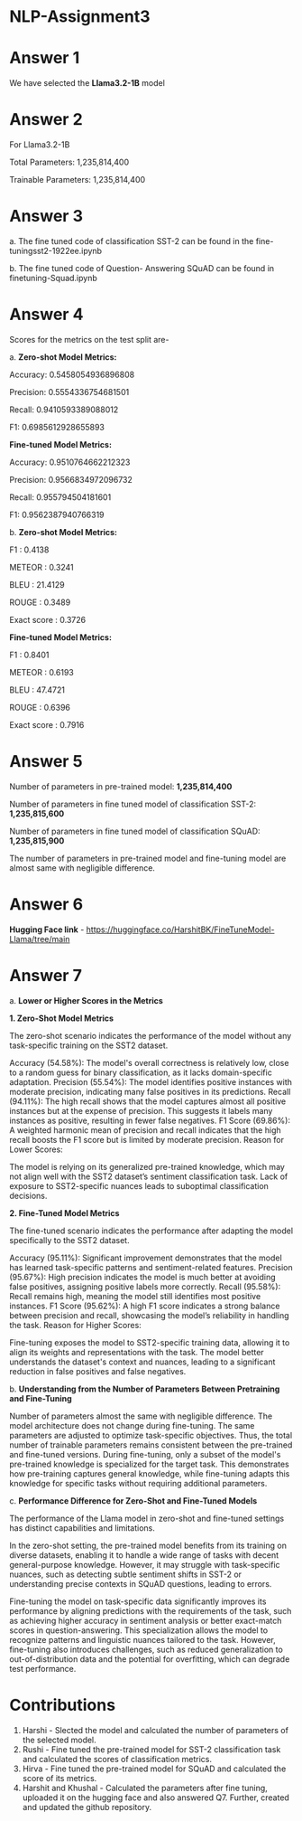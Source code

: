 # NLP-Assignment3

# Answer 1 

We have selected the **Llama3.2-1B** model

# Answer 2

For Llama3.2-1B

Total Parameters: 1,235,814,400

Trainable Parameters: 1,235,814,400

# Answer 3 

a. The fine tuned code of classification SST-2 can be found in the fine-tuningsst2-1922ee.ipynb

b. The fine tuned code of Question- Answering SQuAD can be found in finetuning-Squad.ipynb    

# Answer 4
Scores for the metrics on the test split are-

a. 
**Zero-shot Model Metrics:**

Accuracy: 0.5458054936896808

Precision: 0.5554336754681501

Recall: 0.9410593389088012

F1: 0.6985612928655893

**Fine-tuned Model Metrics:**

Accuracy: 0.9510764662212323

Precision: 0.9566834972096732

Recall: 0.955794504181601

F1: 0.9562387940766319

b.
**Zero-shot Model Metrics:**

F1 : 0.4138

METEOR : 0.3241

BLEU : 21.4129

ROUGE : 0.3489

Exact score : 0.3726

**Fine-tuned Model Metrics:**

F1 : 0.8401

METEOR : 0.6193

BLEU : 47.4721

ROUGE : 0.6396

Exact score : 0.7916

# Answer 5
Number of parameters in pre-trained model: **1,235,814,400**

Number of parameters in fine tuned model of classification SST-2: **1,235,815,600**

Number of parameters in fine tuned model of classification SQuAD: **1,235,815,900**

The number of parameters in pre-trained model and fine-tuning model are almost same
with negligible difference. 

# Answer 6

**Hugging Face link** - https://huggingface.co/HarshitBK/FineTuneModel-Llama/tree/main

# Answer 7

a. **Lower or Higher Scores in the Metrics**

**1. Zero-Shot Model Metrics**

The zero-shot scenario indicates the performance of the model without any task-specific training on the SST2 dataset.

Accuracy (54.58%): The model's overall correctness is relatively low, close to a random guess for binary classification, as it lacks domain-specific adaptation.
Precision (55.54%): The model identifies positive instances with moderate precision, indicating many false positives in its predictions.
Recall (94.11%): The high recall shows that the model captures almost all positive instances but at the expense of precision. This suggests it labels many instances as positive, resulting in fewer false negatives.
F1 Score (69.86%): A weighted harmonic mean of precision and recall indicates that the high recall boosts the F1 score but is limited by moderate precision.
Reason for Lower Scores:

The model is relying on its generalized pre-trained knowledge, which may not align well with the SST2 dataset’s sentiment classification task.
Lack of exposure to SST2-specific nuances leads to suboptimal classification decisions.

**2. Fine-Tuned Model Metrics**

The fine-tuned scenario indicates the performance after adapting the model specifically to the SST2 dataset.

Accuracy (95.11%): Significant improvement demonstrates that the model has learned task-specific patterns and sentiment-related features.
Precision (95.67%): High precision indicates the model is much better at avoiding false positives, assigning positive labels more correctly.
Recall (95.58%): Recall remains high, meaning the model still identifies most positive instances.
F1 Score (95.62%): A high F1 score indicates a strong balance between precision and recall, showcasing the model’s reliability in handling the task.
Reason for Higher Scores:

Fine-tuning exposes the model to SST2-specific training data, allowing it to align its weights and representations with the task.
The model better understands the dataset's context and nuances, leading to a significant reduction in false positives and false negatives.

b. **Understanding from the Number of Parameters Between Pretraining and Fine-Tuning**

Number of parameters almost the same with negligible difference. The model architecture does not change during fine-tuning. 
The same parameters are adjusted to optimize task-specific objectives. Thus, the total number of trainable parameters remains consistent between the pre-trained and fine-tuned versions.
During fine-tuning, only a subset of the model's pre-trained knowledge is specialized for the target task. 
This demonstrates how pre-training captures general knowledge, while fine-tuning adapts this knowledge for specific tasks without requiring additional parameters.

c.  **Performance Difference for Zero-Shot and Fine-Tuned Models**

The performance of the Llama model in zero-shot and fine-tuned settings has distinct capabilities and limitations. 

In the zero-shot setting, the pre-trained model benefits from its training on diverse datasets, enabling it to handle a wide range of tasks with decent general-purpose knowledge. However, it may struggle with task-specific nuances, such as detecting subtle sentiment shifts in SST-2 or understanding precise contexts in SQuAD questions, leading to errors. 

Fine-tuning the model on task-specific data significantly improves its performance by aligning predictions with the requirements of the task, such as achieving higher accuracy in sentiment analysis or better exact-match scores in question-answering. This specialization allows the model to recognize patterns and linguistic nuances tailored to the task. However, fine-tuning also introduces challenges, such as reduced generalization to out-of-distribution data and the potential for overfitting, which can degrade test performance. 

# Contributions
1. Harshi - Slected the model and calculated the number of parameters of the selected model.
2. Rushi - Fine tuned the pre-trained model for SST-2 classification task and calculated the scores of classification metrics.
3. Hirva - Fine tuned the pre-trained model for SQuAD and calculated the score of its metrics.
4. Harshit and Khushal - Calculated the parameters after fine tuning, uploaded it on the hugging face and also answered Q7. 
        Further, created and updated the github repository.


